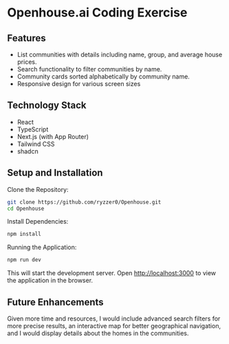 # Openhouse.ai Coding Exercise

## Features

- List communities with details including name, group, and average house prices.
- Search functionality to filter communities by name.
- Community cards sorted alphabetically by community name.
- Responsive design for various screen sizes

## Technology Stack
- React
- TypeScript
- Next.js (with App Router)
- Tailwind CSS
- shadcn 

## Setup and Installation
Clone the Repository:
```bash
git clone https://github.com/ryzzer0/Openhouse.git
cd Openhouse
```
Install Dependencies:
```bash
npm install
```

Running the Application:
```bash
npm run dev
```
This will start the development server. Open [http://localhost:3000](http://localhost:3000) to view the application in the browser.

## Future Enhancements
Given more time and resources, I would include advanced search filters for more precise results, an interactive map for better geographical navigation, and I would display details about the homes in the communities.



